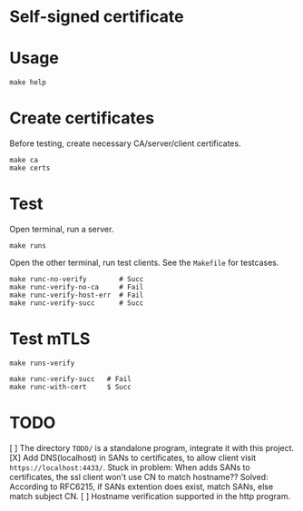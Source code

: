 Self-signed certificate
===================================

# Usage

```shell
make help
```

# Create certificates

Before testing, create necessary CA/server/client certificates.

```shell=
make ca
make certs
```

# Test

Open terminal, run a server.

```shell=
make runs
```

Open the other terminal, run test clients. See the `Makefile` for testcases.

```shell=
make runc-no-verify        # Succ
make runc-verify-no-ca     # Fail
make runc-verify-host-err  # Fail
make runc-verify-succ      # Succ
```

# Test mTLS

```shell=
make runs-verify
```

```shell=
make runc-verify-succ   # Fail
make runc-with-cert     $ Succ
```

# TODO

[ ] The directory `TODO/` is a standalone program, integrate it with this project.
[X] Add DNS(localhost) in SANs to certificates, to allow client visit `https://localhost:4433/`.
    Stuck in problem: When adds SANs to certificates, the ssl client won't use CN to match hostname??
    Solved: According to RFC6215, if SANs extention does exist, match SANs, else match subject CN.
[ ] Hostname verification supported in the http program.

